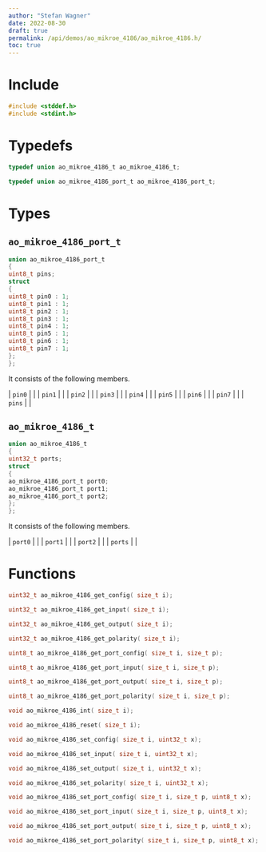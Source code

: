 ```yaml
---
author: "Stefan Wagner"
date: 2022-08-30
draft: true
permalink: /api/demos/ao_mikroe_4186/ao_mikroe_4186.h/
toc: true
---
```


# Include

```c
#include <stddef.h>
#include <stdint.h>
```

# Typedefs

```c
typedef union ao_mikroe_4186_t ao_mikroe_4186_t;
```

```c
typedef union ao_mikroe_4186_port_t ao_mikroe_4186_port_t;
```

# Types

## `ao_mikroe_4186_port_t`

```c
union ao_mikroe_4186_port_t
{
uint8_t pins;
struct
{
uint8_t pin0 : 1;
uint8_t pin1 : 1;
uint8_t pin2 : 1;
uint8_t pin3 : 1;
uint8_t pin4 : 1;
uint8_t pin5 : 1;
uint8_t pin6 : 1;
uint8_t pin7 : 1;
};
};
```

It consists of the following members.

| `pin0` | |
| `pin1` | |
| `pin2` | |
| `pin3` | |
| `pin4` | |
| `pin5` | |
| `pin6` | |
| `pin7` | |
| `pins` | |

## `ao_mikroe_4186_t`

```c
union ao_mikroe_4186_t
{
uint32_t ports;
struct
{
ao_mikroe_4186_port_t port0;
ao_mikroe_4186_port_t port1;
ao_mikroe_4186_port_t port2;
};
};
```

It consists of the following members.

| `port0` | |
| `port1` | |
| `port2` | |
| `ports` | |

# Functions

```c
uint32_t ao_mikroe_4186_get_config( size_t i);
```

```c
uint32_t ao_mikroe_4186_get_input( size_t i);
```

```c
uint32_t ao_mikroe_4186_get_output( size_t i);
```

```c
uint32_t ao_mikroe_4186_get_polarity( size_t i);
```

```c
uint8_t ao_mikroe_4186_get_port_config( size_t i, size_t p);
```

```c
uint8_t ao_mikroe_4186_get_port_input( size_t i, size_t p);
```

```c
uint8_t ao_mikroe_4186_get_port_output( size_t i, size_t p);
```

```c
uint8_t ao_mikroe_4186_get_port_polarity( size_t i, size_t p);
```

```c
void ao_mikroe_4186_int( size_t i);
```

```c
void ao_mikroe_4186_reset( size_t i);
```

```c
void ao_mikroe_4186_set_config( size_t i, uint32_t x);
```

```c
void ao_mikroe_4186_set_input( size_t i, uint32_t x);
```

```c
void ao_mikroe_4186_set_output( size_t i, uint32_t x);
```

```c
void ao_mikroe_4186_set_polarity( size_t i, uint32_t x);
```

```c
void ao_mikroe_4186_set_port_config( size_t i, size_t p, uint8_t x);
```

```c
void ao_mikroe_4186_set_port_input( size_t i, size_t p, uint8_t x);
```

```c
void ao_mikroe_4186_set_port_output( size_t i, size_t p, uint8_t x);
```

```c
void ao_mikroe_4186_set_port_polarity( size_t i, size_t p, uint8_t x);
```
